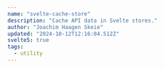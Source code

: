 ```yaml
---
name: "svelte-cache-store"
description: "Cache API data in Svelte stores."
author: "Joachim Haagen Skeie"
updated: "2024-10-12T12:16:04.512Z"
svelte5: true
tags: 
  - utility
---
```

